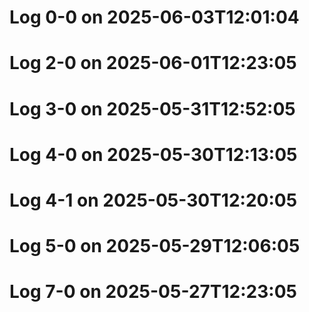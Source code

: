 
# Log 0-0 on 2025-06-03T12:01:04
# Log 2-0 on 2025-06-01T12:23:05
# Log 3-0 on 2025-05-31T12:52:05
# Log 4-0 on 2025-05-30T12:13:05
# Log 4-1 on 2025-05-30T12:20:05
# Log 5-0 on 2025-05-29T12:06:05
# Log 7-0 on 2025-05-27T12:23:05